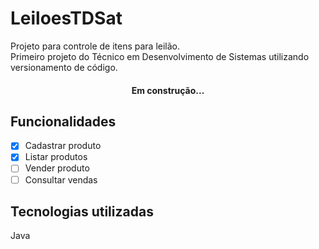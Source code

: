 # LeiloesTDSat
Projeto para controle de itens para leilão.<br>Primeiro projeto do Técnico em Desenvolvimento de Sistemas utilizando versionamento de código.

<h4 align="center">
  Em construção...
</h4>

## Funcionalidades
- [X] Cadastrar produto
- [X] Listar produtos
- [ ] Vender produto
- [ ] Consultar vendas
      
## Tecnologias utilizadas
Java
